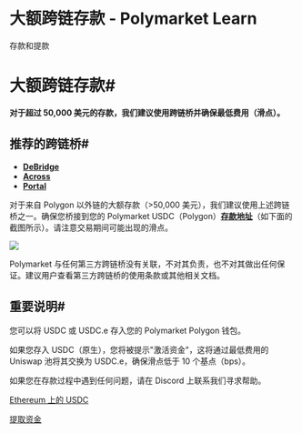 # 大额跨链存款 - Polymarket Learn

存款和提款

# 大额跨链存款#

**对于超过 50,000 美元的存款，我们建议使用跨链桥并确保最低费用（滑点）。**

## 推荐的跨链桥#

  * **[DeBridge](https://app.debridge.finance/?inputChain=1&outputChain=137&inputCurrency=0xa0b86991c6218b36c1d19d4a2e9eb0ce3606eb48&outputCurrency=0x3c499c542cef5e3811e1192ce70d8cc03d5c3359&dlnMode=simple)**
  * **[Across](https://app.across.to/bridge?)**
  * **[Portal](https://portalbridge.com/)**



对于来自 Polygon 以外链的大额存款（>50,000 美元），我们建议使用上述跨链桥之一。确保您桥接到您的 Polymarket USDC（Polygon）**[存款地址](https://polymarket.com/wallet)**（如下面的截图所示）。请注意交易期间可能出现的滑点。

**[![](https://polymarket-upload.s3.us-east-2.amazonaws.com/PolygonAddress-light.png)](https://polymarket.com/wallet)**

Polymarket 与任何第三方跨链桥没有关联，不对其负责，也不对其做出任何保证。建议用户查看第三方跨链桥的使用条款或其他相关文档。

## 重要说明#

您可以将 USDC 或 USDC.e 存入您的 Polymarket Polygon 钱包。

如果您存入 USDC（原生），您将被提示"激活资金"，这将通过最低费用的 Uniswap 池将其交换为 USDC.e，确保滑点低于 10 个基点（bps）。

如果您在存款过程中遇到任何问题，请在 Discord 上联系我们寻求帮助。

[Ethereum 上的 USDC](/docs/guides/deposits/usdc-on-eth/)

[提取资金](/docs/guides/deposits/how-to-withdraw/)

[](https://x.com/polymarket)[](https://discord.gg/polymarket)[](https://github.com/polymarket)

[](https://github.com/polymarket/learn/blob/main/pages/docs/guides/deposits/large-cross-chain-deposits.mdx)
